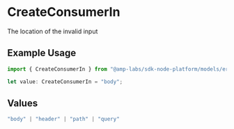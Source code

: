 # CreateConsumerIn

The location of the invalid input

## Example Usage

```typescript
import { CreateConsumerIn } from "@amp-labs/sdk-node-platform/models/errors";

let value: CreateConsumerIn = "body";
```

## Values

```typescript
"body" | "header" | "path" | "query"
```